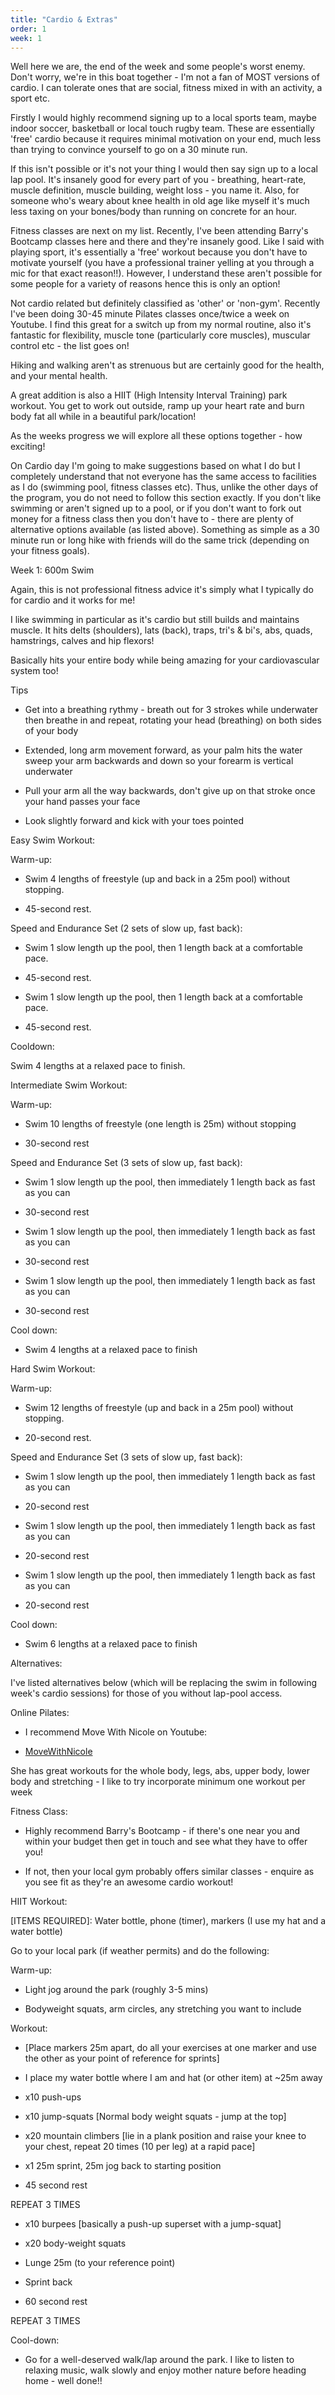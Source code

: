 ```yaml
---
title: "Cardio & Extras"
order: 1
week: 1
---
```

Well here we are, the end of the week and some people's worst enemy. Don't worry, we're in this boat together - I'm not a fan of MOST versions of cardio. I can tolerate ones that are social, fitness mixed in with an activity, a sport etc.

Firstly I would highly recommend signing up to a local sports team, maybe indoor soccer, basketball or local touch rugby team. These are essentially 'free' cardio because it requires minimal motivation on your end, much less than trying to convince yourself to go on a 30 minute run.

If this isn't possible or it's not your thing I would then say sign up to a local lap pool. It's insanely good for every part of you - breathing, heart-rate, muscle definition, muscle building, weight loss - you name it. Also, for someone who's weary about knee health in old age like myself it's much less taxing on your bones/body than running on concrete for an hour.

Fitness classes are next on my list. Recently, I've been attending Barry's Bootcamp classes here and there and they're insanely good. Like I said with playing sport, it's essentially a 'free' workout because you don't have to motivate yourself (you have a professional trainer yelling at you through a mic for that exact reason!!). However, I understand these aren't possible for some people for a variety of reasons hence this is only an option!

Not cardio related but definitely classified as 'other' or 'non-gym'. Recently I've been doing 30-45 minute Pilates classes once/twice a week on Youtube. I find this great for a switch up from my normal routine, also it's fantastic for flexibility, muscle tone (particularly core muscles), muscular control etc - the list goes on!

Hiking and walking aren't as strenuous but are certainly good for the health, and your mental health.

A great addition is also a HIIT (High Intensity Interval Training) park workout. You get to work out outside, ramp up your heart rate and burn body fat all while in a beautiful park/location!

As the weeks progress we will explore all these options together - how exciting!

On Cardio day I'm going to make suggestions based on what I do but I completely understand that not everyone has the same access to facilities as I do (swimming pool, fitness classes etc). Thus, unlike the other days of the program, you do not need to follow this section exactly. If you don't like swimming or aren't signed up to a pool, or if you don't want to fork out money for a fitness class then you don't have to - there are plenty of alternative options available (as listed above). Something as simple as a 30 minute run or long hike with friends will do the same trick (depending on your fitness goals).

Week 1: 600m Swim

Again, this is not professional fitness advice it's simply what I typically do for cardio and it works for me!

I like swimming in particular as it's cardio but still builds and maintains muscle. It hits delts (shoulders), lats (back), traps, tri's & bi's, abs, quads, hamstrings, calves and hip flexors!

Basically hits your entire body while being amazing for your cardiovascular system too!

Tips

- Get into a breathing rythmy - breath out for 3 strokes while underwater then breathe in and repeat, rotating your head (breathing) on both sides of your body
  
- Extended, long arm movement forward, as your palm hits the water sweep your arm backwards and down so your forearm is vertical underwater

- Pull your arm all the way backwards, don't give up on that stroke once your hand passes your face

- Look slightly forward and kick with your toes pointed

Easy Swim Workout:

Warm-up:

- Swim 4 lengths of freestyle (up and back in a 25m pool) without stopping.

- 45-second rest.
  
Speed and Endurance Set (2 sets of slow up, fast back):

- Swim 1 slow length up the pool, then 1 length back at a comfortable pace.
  
- 45-second rest.
  
- Swim 1 slow length up the pool, then 1 length back at a comfortable pace.
  
- 45-second rest.

Cooldown:

Swim 4 lengths at a relaxed pace to finish.

Intermediate Swim Workout:

Warm-up:

- Swim 10 lengths of freestyle (one length is 25m) without stopping

- 30-second rest
  
Speed and Endurance Set (3 sets of slow up, fast back):

- Swim 1 slow length up the pool, then immediately 1 length back as fast as you can

- 30-second rest

- Swim 1 slow length up the pool, then immediately 1 length back as fast as you can
  
- 30-second rest

- Swim 1 slow length up the pool, then immediately 1 length back as fast as you can
  
- 30-second rest

Cool down:

- Swim 4 lengths at a relaxed pace to finish

Hard Swim Workout:

Warm-up:

- Swim 12 lengths of freestyle (up and back in a 25m pool) without stopping.
  
- 20-second rest.
  
Speed and Endurance Set (3 sets of slow up, fast back):

- Swim 1 slow length up the pool, then immediately 1 length back as fast as you can

- 20-second rest

- Swim 1 slow length up the pool, then immediately 1 length back as fast as you can
  
- 20-second rest

- Swim 1 slow length up the pool, then immediately 1 length back as fast as you can
  
- 20-second rest

Cool down:

- Swim 6 lengths at a relaxed pace to finish
  
Alternatives:
  
I've listed alternatives below (which will be replacing the swim in following week's cardio sessions) for those of you without lap-pool access.

Online Pilates:

- I recommend Move With Nicole on Youtube:

- [MoveWithNicole](https://www.youtube.com/@MoveWithNicole)

She has great workouts for the whole body, legs, abs, upper body, lower body and stretching - I like to try incorporate minimum one workout per week

Fitness Class:

- Highly recommend Barry's Bootcamp - if there's one near you and within your budget then get in touch and see what they have to offer you!

- If not, then your local gym probably offers similar classes - enquire as you see fit as they're an awesome cardio workout!

HIIT Workout:

[ITEMS REQUIRED]: Water bottle, phone (timer), markers (I use my hat and a water bottle)

Go to your local park (if weather permits) and do the following:

Warm-up:

- Light jog around the park (roughly 3-5 mins)

- Bodyweight squats, arm circles, any stretching you want to include

Workout:

- [Place markers 25m apart, do all your exercises at one marker and use the other as your point of reference for sprints]

- I place my water bottle where I am and hat (or other item) at ~25m away

- x10 push-ups

- x10 jump-squats [Normal body weight squats - jump at the top]

- x20 mountain climbers [lie in a plank position and raise your knee to your chest, repeat 20 times (10 per leg) at a rapid pace]

- x1 25m sprint, 25m jog back to starting position

- 45 second rest

REPEAT 3 TIMES

- x10 burpees [basically a push-up superset with a jump-squat]

- x20 body-weight squats

- Lunge 25m (to your reference point)

- Sprint back
  
- 60 second rest

REPEAT 3 TIMES

Cool-down:

- Go for a well-deserved walk/lap around the park. I like to listen to relaxing music, walk slowly and enjoy mother nature before heading home - well done!!
